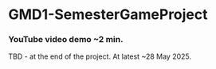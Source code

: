 # GMD1-SemesterGameProject
### YouTube video demo ~2 min.
TBD - at the end of the project. At latest ~28 May 2025.
